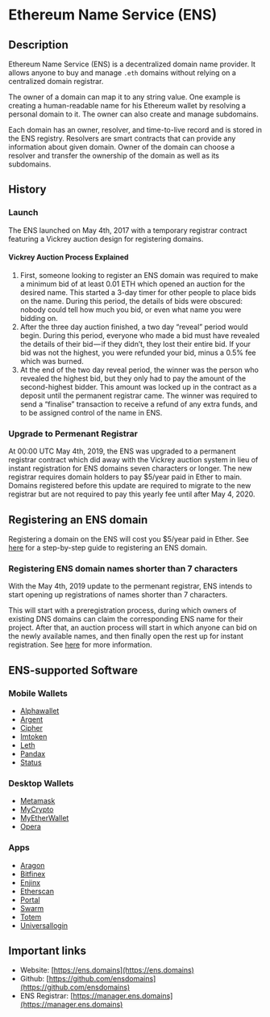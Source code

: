 # Ethereum Name Service \(ENS\)

## Description

Ethereum Name Service \(ENS\) is a decentralized domain name provider. It allows anyone to buy and manage `.eth` domains without relying on a centralized domain registrar.

The owner of a domain can map it to any string value. One example is creating a human-readable name for his Ethereum wallet by resolving a personal domain to it. The owner can also create and manage subdomains.

Each domain has an owner, resolver, and time-to-live record and is stored in the ENS registry. Resolvers are smart contracts that can provide any information about given domain. Owner of the domain can choose a resolver and transfer the ownership of the domain as well as its subdomains.

## History
### Launch
The ENS launched on May 4th, 2017 with a temporary registrar contract featuring a Vickrey auction design for registering domains. 
#### Vickrey Auction Process Explained
1. First, someone looking to register an ENS domain was required to make a minimum bid of at least 0.01 ETH which opened an auction for the desired name. This started a 3-day timer for other people to place bids on the name. During this period, the details of bids were obscured: nobody could tell how much you bid, or even what name you were bidding on.
2. After the three day auction finished, a two day “reveal” period would begin. During this period, everyone who made a bid must have revealed the details of their bid — if they didn’t, they lost their entire bid. If your bid was not the highest, you were refunded your bid, minus a 0.5% fee which was burned.
3. At the end of the two day reveal period, the winner was the person who revealed the highest bid, but they only had to pay the amount of the second-highest bidder. This amount was locked up in the contract as a deposit until the permanent registrar came. The winner was required to send a “finalise” transaction to receive a refund of any extra funds, and to be assigned control of the name in ENS.
### Upgrade to Permenant Registrar
At 00:00 UTC May 4th, 2019, the ENS was upgraded to a permanent registrar contract which did away with the Vickrey auction system in lieu of instant registration for ENS domains seven characters or longer. The new registrar requires domain holders to pay $5/year paid in Ether to main. Domains registered before this update are required to migrate to the new registrar but are not required to pay this yearly fee until after May 4, 2020.

## Registering an ENS domain
Registering a domain on the ENS will cost you $5/year paid in Ether. See [here](https://medium.com/the-ethereum-name-service/step-by-step-guide-to-registering-a-eth-name-on-the-new-ens-registrar-c07d3ab9d6a6) for a step-by-step guide to registering an ENS domain. 

### Registering ENS domain names shorter than 7 characters
With the May 4th, 2019 update to the permenant registrar, ENS intends to start opening up registrations of names shorter than 7 characters.

This will start with a preregistration process, during which owners of existing DNS domains can claim the corresponding ENS name for their project. After that, an auction process will start in which anyone can bid on the newly available names, and then finally open the rest up for instant registration. See [here](https://discuss.ens.domains/t/short-name-auction-reservation-process-proposed-process/836) for more information.

## ENS-supported Software
### Mobile Wallets
* [Alphawallet](https://alphawallet.com/)
* [Argent](https://www.argent.xyz/)
* [Cipher](https://www.cipherbrowser.com/)
* [Imtoken](https://token.im/)
* [Leth](https://www.inzhoop.com/)
* [Pandax](https://www.pandax.tech/)
* [Status](https://status.im/)
### Desktop Wallets
* [Metamask](https://metamask.io/)
* [MyCrypto](https://mycrypto.com/)
* [MyEtherWallet](https://myetherwallet.com/)
* [Opera](https://www.opera.com/)
### Apps
* [Aragon](https://aragon.one/)
* [Bitfinex](https://www.bitfinex.com/)
* [Enjinx](https://enjinx.io/)
* [Etherscan](https://etherscan.io/)
* [Portal](https://www.portal.network/)
* [Swarm](https://github.com/ethersphere/swarm)
* [Totem](https://totem.network/)
* [Universallogin](https://universallogin.io/)
## Important links

* Website: [https://ens.domains](https://ens.domains)
* Github: [https://github.com/ensdomains](https://github.com/ensdomains)
* ENS Registrar: [https://manager.ens.domains](https://manager.ens.domains)

